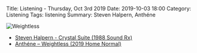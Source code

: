 Title: Listening - Thursday, Oct 3rd 2019 
Date: 2019-10-03 18:00
Category: Listening
Tags: listening
Summary: Steven Halpern, Anthéne


![Weightless](/images/weightless.jpg)

- [Steven Halpern - Crystal Suite (1988 Sound Rx)](https://www.discogs.com/Steven-Halpern-Crystal-Suite/release/3099952)
- [Anthéne – Weightless (2019 Home Normal)](https://www.discogs.com/Anth%C3%A9ne-Weightless/release/13155448)

